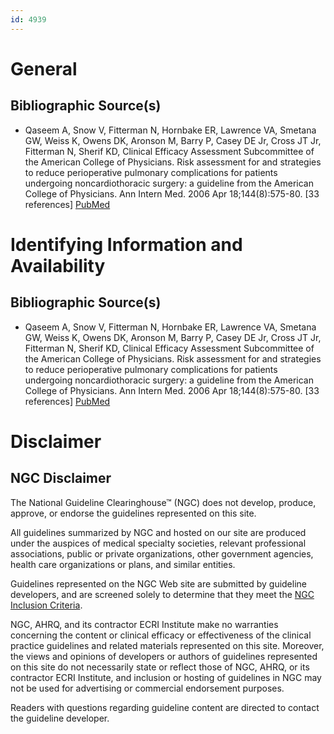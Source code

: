```yaml
---
id: 4939
---
```


# General

## Bibliographic Source(s)

- Qaseem A, Snow V, Fitterman N, Hornbake ER, Lawrence VA, Smetana GW, Weiss K, Owens DK, Aronson M, Barry P, Casey DE Jr, Cross JT Jr, Fitterman N, Sherif KD, Clinical Efficacy Assessment Subcommittee of the American College of Physicians. Risk assessment for and strategies to reduce perioperative pulmonary complications for patients undergoing noncardiothoracic surgery: a guideline from the American College of Physicians. Ann Intern Med. 2006 Apr 18;144(8):575-80. [33 references] [ PubMed ](http://www.ncbi.nlm.nih.gov/entrez/query.fcgi?cmd=Retrieve&db=pubmed&dopt=Abstract&list_uids=16618955)

# Identifying Information and Availability

## Bibliographic Source(s)

- Qaseem A, Snow V, Fitterman N, Hornbake ER, Lawrence VA, Smetana GW, Weiss K, Owens DK, Aronson M, Barry P, Casey DE Jr, Cross JT Jr, Fitterman N, Sherif KD, Clinical Efficacy Assessment Subcommittee of the American College of Physicians. Risk assessment for and strategies to reduce perioperative pulmonary complications for patients undergoing noncardiothoracic surgery: a guideline from the American College of Physicians. Ann Intern Med. 2006 Apr 18;144(8):575-80. [33 references] [ PubMed ](http://www.ncbi.nlm.nih.gov/entrez/query.fcgi?cmd=Retrieve&db=pubmed&dopt=Abstract&list_uids=16618955)

# Disclaimer

## NGC Disclaimer

The National Guideline Clearinghouse™ (NGC) does not develop, produce, approve, or endorse the guidelines represented on this site.

All guidelines summarized by NGC and hosted on our site are produced under the auspices of medical specialty societies, relevant professional associations, public or private organizations, other government agencies, health care organizations or plans, and similar entities.

Guidelines represented on the NGC Web site are submitted by guideline developers, and are screened solely to determine that they meet the [NGC Inclusion Criteria](/help-and-about/summaries/inclusion-criteria).

NGC, AHRQ, and its contractor ECRI Institute make no warranties concerning the content or clinical efficacy or effectiveness of the clinical practice guidelines and related materials represented on this site. Moreover, the views and opinions of developers or authors of guidelines represented on this site do not necessarily state or reflect those of NGC, AHRQ, or its contractor ECRI Institute, and inclusion or hosting of guidelines in NGC may not be used for advertising or commercial endorsement purposes.

Readers with questions regarding guideline content are directed to contact the guideline developer.

